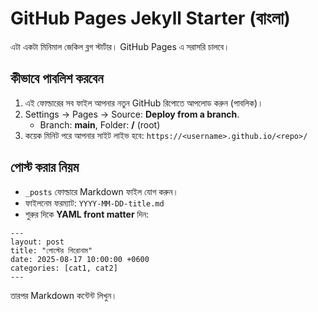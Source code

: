 # GitHub Pages Jekyll Starter (বাংলা)

এটা একটা মিনিমাল জেকিল ব্লগ স্টার্টার। GitHub Pages এ সরাসরি চালবে।

## কীভাবে পাবলিশ করবেন
1) এই ফোল্ডারের সব ফাইল আপনার নতুন GitHub রিপোতে আপলোড করুন (পাবলিক)।
2) Settings → Pages → Source: **Deploy from a branch**.
   - Branch: **main**, Folder: **/** (root)
3) কয়েক মিনিট পরে আপনার সাইট লাইভ হবে: `https://<username>.github.io/<repo>/`

## পোস্ট করার নিয়ম
- `_posts` ফোল্ডারে Markdown ফাইল যোগ করুন।
- ফাইলনেম ফরম্যাট: `YYYY-MM-DD-title.md`
- শুরুর দিকে **YAML front matter** দিন:
```
---
layout: post
title: "পোস্টের শিরোনাম"
date: 2025-08-17 10:00:00 +0600
categories: [cat1, cat2]
---
```
তারপর Markdown কন্টেন্ট লিখুন।
